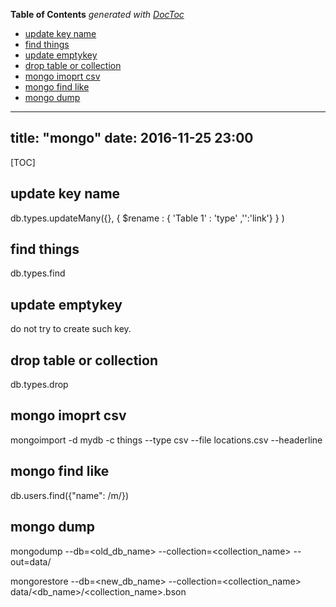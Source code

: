<!-- START doctoc generated TOC please keep comment here to allow auto update -->
<!-- DON'T EDIT THIS SECTION, INSTEAD RE-RUN doctoc TO UPDATE -->
**Table of Contents**  *generated with [DocToc](https://github.com/thlorenz/doctoc)*

- [update key name](#update-key-name)
- [find things](#find-things)
- [update emptykey](#update-emptykey)
- [drop table or collection](#drop-table-or-collection)
- [mongo imoprt csv](#mongo-imoprt-csv)
- [mongo find like](#mongo-find-like)
- [mongo dump](#mongo-dump)

<!-- END doctoc generated TOC please keep comment here to allow auto update -->

---
title: "mongo"
date: 2016-11-25 23:00
---
[TOC]

## update key name

db.types.updateMany({}, { $rename : { 'Table 1' : 'type' ,'':'link'} } ) 

## find things
db.types.find

## update emptykey
do not try to create such key.

## drop table or collection
db.types.drop

## mongo imoprt csv
mongoimport -d mydb -c things --type csv --file locations.csv --headerline


## mongo find like
db.users.find({"name": /m/})

## mongo dump

mongodump --db=<old_db_name> --collection=<collection_name> --out=data/

mongorestore --db=<new_db_name> --collection=<collection_name> data/<db_name>/<collection_name>.bson

